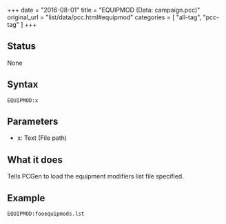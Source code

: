 +++
date = "2016-08-01"
title = "EQUIPMOD (Data: campaign.pcc)"
original_url = "list/data/pcc.html#equipmod"
categories = [ "all-tag", "pcc-tag" ]
+++

## Status

None

## Syntax

`EQUIPMOD:x`

## Parameters

-   x: Text (File path)



What it does
------------

Tells PCGen to load the equipment modifiers list file specified.

Example
-------

`EQUIPMOD:fooequipmods.lst`

